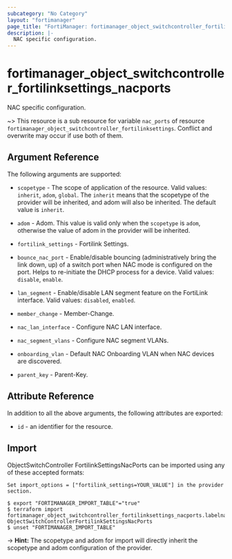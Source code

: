 ```yaml
---
subcategory: "No Category"
layout: "fortimanager"
page_title: "FortiManager: fortimanager_object_switchcontroller_fortilinksettings_nacports"
description: |-
  NAC specific configuration.
---
```


# fortimanager_object_switchcontroller_fortilinksettings_nacports
NAC specific configuration.

~> This resource is a sub resource for variable `nac_ports` of resource `fortimanager_object_switchcontroller_fortilinksettings`. Conflict and overwrite may occur if use both of them.



## Argument Reference


The following arguments are supported:

* `scopetype` - The scope of application of the resource. Valid values: `inherit`, `adom`, `global`. The `inherit` means that the scopetype of the provider will be inherited, and adom will also be inherited. The default value is `inherit`.
* `adom` - Adom. This value is valid only when the `scopetype` is `adom`, otherwise the value of adom in the provider will be inherited.
* `fortilink_settings` - Fortilink Settings.

* `bounce_nac_port` - Enable/disable bouncing (administratively bring the link down, up) of a switch port when NAC mode is configured on the port. Helps to re-initiate the DHCP process for a device. Valid values: `disable`, `enable`.

* `lan_segment` - Enable/disable LAN segment feature on the FortiLink interface. Valid values: `disabled`, `enabled`.

* `member_change` - Member-Change.
* `nac_lan_interface` - Configure NAC LAN interface.
* `nac_segment_vlans` - Configure NAC segment VLANs.
* `onboarding_vlan` - Default NAC Onboarding VLAN when NAC devices are discovered.
* `parent_key` - Parent-Key.


## Attribute Reference

In addition to all the above arguments, the following attributes are exported:
* `id` - an identifier for the resource.

## Import

ObjectSwitchController FortilinkSettingsNacPorts can be imported using any of these accepted formats:
```
Set import_options = ["fortilink_settings=YOUR_VALUE"] in the provider section.

$ export "FORTIMANAGER_IMPORT_TABLE"="true"
$ terraform import fortimanager_object_switchcontroller_fortilinksettings_nacports.labelname ObjectSwitchControllerFortilinkSettingsNacPorts
$ unset "FORTIMANAGER_IMPORT_TABLE"
```
-> **Hint:** The scopetype and adom for import will directly inherit the scopetype and adom configuration of the provider.
